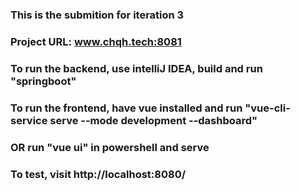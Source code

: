 ### This is the submition for iteration 3

### Project URL: www.chqh.tech:8081

### To run the backend, use intelliJ IDEA, build and run "springboot"

### To run the frontend, have vue installed and run "vue-cli-service serve --mode development --dashboard"

### OR run "vue ui" in powershell and serve

### To test, visit http://localhost:8080/
